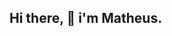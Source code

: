 ## Hi there, 👋 i'm Matheus.

<!--
**MatheusUsb/MatheusUsb** is a ✨ _special_ ✨ repository because its `README.md` (this file) appears on your GitHub profile.

## 📊 My GitHub Stats
![MatheusUsb GitHub stats](https://github-readme-stats.vercel.app/api?username=MatheusUsb&show_icons=true&theme=radical&cache_seconds=86400)
## 👨‍💻 Most Used Languages
![Top Languages](https://github-readme-stats.vercel.app/api/top-langs/?username=MatheusUsb&layout=compact&theme=radical&cache_seconds=86400)

